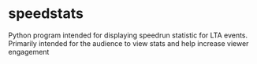 # speedstats
Python program intended for displaying speedrun statistic for LTA events. Primarily intended for the audience to view stats and help increase viewer engagement

